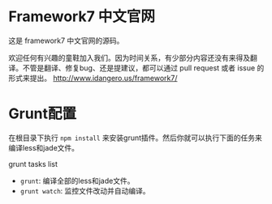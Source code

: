 # Framework7 中文官网

这是 framework7 中文官网的源码。

欢迎任何有兴趣的童鞋加入我们。因为时间关系，有少部分内容还没有来得及翻译。不管是翻译、修复bug、还是提建议，都可以通过 pull request 或者 issue 的形式来提出。
http://www.idangero.us/framework7/


# Grunt配置

在根目录下执行 `npm install` 来安装grunt插件。然后你就可以执行下面的任务来编译less和jade文件。

grunt tasks list

- `grunt`: 编译全部的less和jade文件。
- `grunt watch`: 监控文件改动并自动编译。
